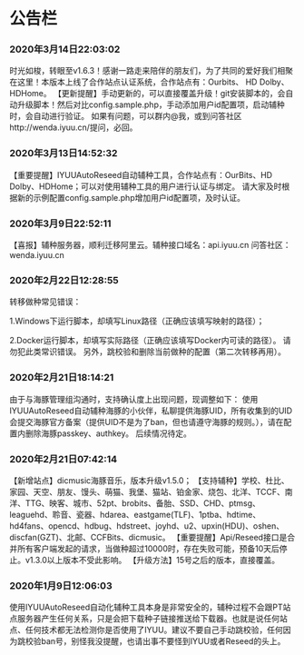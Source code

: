 # 公告栏


### 2020年3月14日22:03:02

时光如梭，转眼至v1.6.3！感谢一路走来陪伴的朋友们，为了共同的爱好我们相聚在这里！本版本上线了合作站点认证系统，合作站点有：Ourbits、 HD Dolby、HDHome。
【更新提醒】手动更新的，可以直接覆盖升级！git安装脚本的，会自动升级脚本！然后对比config.sample.php，手动添加用户id配置项，启动辅种时，会自动进行验证。
如果有问题，可以群内@我，或到问答社区http://wenda.iyuu.cn/提问，必回。

### 2020年3月13日14:52:32

【重要提醒】IYUUAutoReseed自动辅种工具，合作站点有：OurBits、HD Dolby、HDHome；可以对使用辅种工具的用户进行认证与绑定。
请大家及时根据新的示例配置config.sample.php增加用户id配置项，及时认证。

### 2020年3月9日22:52:11

【喜报】辅种服务器，顺利迁移阿里云。辅种接口域名：api.iyuu.cn
问答社区：wenda.iyuu.cn

### 2020年2月22日12:28:55

转移做种常见错误：

1.Windows下运行脚本，却填写Linux路径（正确应该填写映射的路径）；

2.Docker运行脚本，却填写实际路径（正确应该填写Docker内可读的路径）。
请勿犯此类常识错误。
另外，跳校验和删除当前做种的配置（第二次转移再用）。

### 2020年2月21日18:14:21

由于与海豚管理组沟通时，支持确认度上出现问题，现调整如下： 使用IYUUAutoReseed自动辅种海豚的小伙伴，私聊提供海豚UID，所有收集到的UID会提交海豚官方备案（提供UID不是为了ban，但也请遵守海豚的规则。），请在配置内删除海豚passkey、authkey。 
后续情况待定。

### 2020年2月21日07:42:14

【新增站点】dicmusic海豚音乐，版本升级v1.5.0；
【支持辅种】学校、杜比、家园、天空、朋友、馒头、萌猫、我堡、猫站、铂金家、烧包、北洋、TCCF、南洋、TTG、映客、城市、52pt、brobits、备胎、SSD、CHD、ptmsg、leaguehd、聆音、瓷器、hdarea、eastgame(TLF)、1ptba、hdtime、hd4fans、opencd、hdbug、hdstreet、joyhd、u2、upxin(HDU)、oshen、discfan(GZT)、北邮、CCFBits、dicmusic。
【重要提醒】Api/Reseed接口是合并所有客户端发起的请求，当做种超过10000时，存在失败可能，预备10天后停止。v1.3.0以上版本不受此影响。
【升级方法】15号之后的版本，直接覆盖。



### 2020年1月9日12:06:03

使用IYUUAutoReseed自动化辅种工具本身是非常安全的，辅种过程不会跟PT站点服务器产生任何关系，只是会把下载种子链接推送给下载器。也就是说任何站点、任何技术都无法检测你是否使用了IYUU。建议不要自己手动跳校验，任何因为跳校验ban号，别怪我没提醒，也请出事不要怪到IYUU或者Reseed的头上。